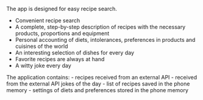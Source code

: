 The app is designed for easy recipe search.

- Convenient recipe search
- A complete, step-by-step description of recipes with the necessary products, proportions and equipment
- Personal accounting of diets, intolerances, preferences in products and cuisines of the world
- An interesting selection of dishes for every day
- Favorite recipes are always at hand
- A witty joke every day

The application contains:
    - recipes received from an external API
    - received from the external API jokes of the day
    - list of recipes saved in the phone memory
    - settings of diets and preferences stored in the phone memory
